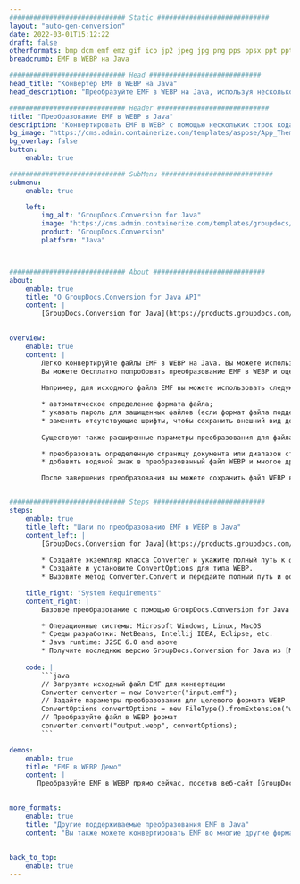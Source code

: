 ```yaml
---
############################# Static ############################
layout: "auto-gen-conversion"
date: 2022-03-01T15:12:22
draft: false
otherformats: bmp dcm emf emz gif ico jp2 jpeg jpg png pps ppsx ppt pptx psb psd svg svgz tga tif tiff webp wmf wmz
breadcrumb: EMF в WEBP на Java

############################# Head ############################
head_title: "Конвертер EMF в WEBP на Java"
head_description: "Преобразуйте EMF в WEBP на Java, используя несколько строк кода. Используйте API преобразования документов GroupDocs для преобразования более 160 форматов файлов."

############################# Header ############################
title: "Преобразование EMF в WEBP в Java"
description: "Конвертировать EMF в WEBP с помощью нескольких строк кода Java"
bg_image: "https://cms.admin.containerize.com/templates/aspose/App_Themes/V3/images/bg/header1.png"
bg_overlay: false
button:
    enable: true

############################# SubMenu ############################
submenu:
    enable: true

    left:
        img_alt: "GroupDocs.Conversion for Java"
        image: "https://cms.admin.containerize.com/templates/groupdocs/images/product-logos/90x90-noborder/groupdocs-conversion-java.png"
        product: "GroupDocs.Conversion"
        platform: "Java"



############################# About ############################
about:
    enable: true
    title: "О GroupDocs.Conversion for Java API"
    content: |
        [GroupDocs.Conversion for Java](https://products.groupdocs.com/conversion/java/) можно использовать для преобразования Microsoft Word, Excel, PowerPoint, PDF, Visio и других форматов. GroupDocs.Conversion — это автономный API, который подходит для серверных и внутренних систем, где требуется высокая производительность. Он не зависит от какого-либо программного обеспечения, такого как Microsoft или Open Office.
    

overview:
    enable: true
    content: |
        Легко конвертируйте файлы EMF в WEBP на Java. Вы можете использовать всего пару строк кода Java на любой платформе по вашему выбору, например - Windows, Linux, macOS.
        Вы можете бесплатно попробовать преобразование EMF в WEBP и оценить качество результатов преобразования. Наряду с простыми сценариями преобразования файлов вы можете попробовать более сложные варианты загрузки исходного файла EMF и сохранения выходного результата в формат WEBP. 
        
        Например, для исходного файла EMF вы можете использовать следующие параметры загрузки:

        * автоматическое определение формата файла;
        * указать пароль для защищенных файлов (если формат файла поддерживает это);
        * заменить отсутствующие шрифты, чтобы сохранить внешний вид документа.
        
        Существуют также расширенные параметры преобразования для файла WEBP:

        * преобразовать определенную страницу документа или диапазон страниц;
        * добавить водяной знак в преобразованный файл WEBP и многое другое.

        После завершения преобразования вы можете сохранить файл WEBP в локальный путь к файлу или в любое стороннее хранилище, такое как FTP, Amazon S3, Google Drive, Dropbox и т. д. Обратите внимание: чтобы преобразовать EMF в WEBP нет необходимости в установке какого-либо дополнительного программного обеспечения - такого как MS Office, Open Office, Adobe Acrobat Reader и т.д.


############################# Steps ############################
steps:
    enable: true
    title_left: "Шаги по преобразованию EMF в WEBP в Java"
    content_left: |
        [GroupDocs.Conversion for Java](https://products.groupdocs.com/conversion/java/) позволяет разработчикам легко преобразовать файл EMF в WEBP с помощью нескольких строк кода.
        
        * Создайте экземпляр класса Converter и укажите полный путь к файлу EMF.
        * Создайте и установите ConvertOptions для типа WEBP.
        * Вызовите метод Converter.Convert и передайте полный путь и формат (WEBP) в качестве параметра.

    title_right: "System Requirements"
    content_right: |
        Базовое преобразование с помощью GroupDocs.Conversion for Java можно выполнить всего за несколько простых шагов. Наши API поддерживаются на всех основных платформах и операционных системах. Перед выполнением приведенного ниже кода убедитесь, что в вашей системе установлены следующие предварительные компоненты.

        * Операционные системы: Microsoft Windows, Linux, MacOS
        * Среды разработки: NetBeans, Intellij IDEA, Eclipse, etc.
        * Java runtime: J2SE 6.0 and above
        * Получите последнюю версию GroupDocs.Conversion for Java из [Maven](https://repository.groupdocs.com/webapp/#/artifacts/browse/tree/General/repo/com/groupdocs/groupdocs-conversion)
         
    code: |
        ```java    
        // Загрузите исходный файл EMF для конвертации
        Converter converter = new Converter("input.emf");
        // Задайте параметры преобразования для целевого формата WEBP
        ConvertOptions convertOptions = new FileType().fromExtension("webp").getConvertOptions();
        // Преобразуйте файл в WEBP формат
        converter.convert("output.webp", convertOptions);
        ```

demos:
    enable: true
    title: "EMF в WEBP Демо"
    content: |
       Преобразуйте EMF в WEBP прямо сейчас, посетив веб-сайт [GroupDocs.Conversion App](https://products.groupdocs.app/conversion/family). Онлайн демонстрация имеет следующие преимущества
          

more_formats:
    enable: true
    title: "Другие поддерживаемые преобразования EMF в Java"
    content: "Вы также можете конвертировать EMF во многие другие форматы файлов. См. список ниже."
       
       
back_to_top:
    enable: true
---
```

